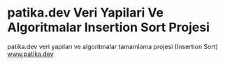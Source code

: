 # patika.dev Veri Yapilari Ve Algoritmalar Insertion Sort Projesi
 patika.dev veri yapıları ve algoritmalar tamamlama projesi (Insertion Sort)
www.patika.dev

